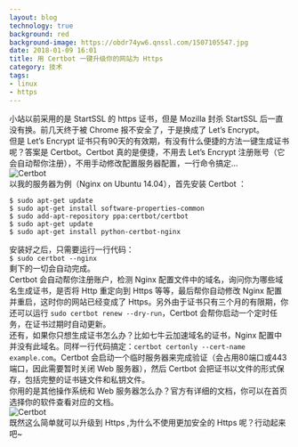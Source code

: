 ```yaml
---
layout: blog
technology: true
background: red
background-image: https://obdr74yw6.qnssl.com/1507105547.jpg
date: 2018-01-09 16:01
title: 用 Certbot 一键升级你的网站为 Https
category: 技术
tags:
- linux
- https
---
```


小站以前采用的是 StartSSL 的 https 证书，但是 Mozilla 封杀 StartSSL 后一直没有换。前几天终于被 Chrome 报不安全了，于是换成了 Let’s Encrypt。  
但是 Let’s Encrypt 证书只有90天的有效期，有没有什么便捷的方法一键生成证书呢？答案是 Certbot。Certbot 真的是便捷，不用去 Let’s Encrypt 注册账号（它会自动帮你注册），不用手动修改配置服务器配置，一行命令搞定...  
![Certbot](https://obdr74yw6.qnssl.com/image/UblUwKAdq6zA71XiYb0OcUithG7Mvce5kZrk3ngJ.png)  
以我的服务器为例（Nginx on Ubuntu 14.04），首先安装 Certbot ：  
```
$ sudo apt-get update
$ sudo apt-get install software-properties-common
$ sudo add-apt-repository ppa:certbot/certbot
$ sudo apt-get update
$ sudo apt-get install python-certbot-nginx 
```
安装好之后，只需要运行一行代码：  
`$ sudo certbot --nginx`  
剩下的一切会自动完成。  
Certbot 会自动帮你注册账户，检测 Nginx 配置文件中的域名，询问你为哪些域名生成证书，是否将 Http 重定向到 Https 等等，最后帮你自动修改 Nginx 配置并重启，这时你的网站已经变成了 Https。另外由于证书只有三个月的有限期，你还可以运行 `sudo certbot renew --dry-run`，Certbot 会帮你启动一个定时任务，在证书过期时自动更新。  
还有，如果你只想生成证书怎么办？比如七牛云加速域名的证书，Nginx 配置中并没有此域名。同样一行代码搞定：`certbot certonly --cert-name example.com`。Certbot 会启动一个临时服务器来完成验证（会占用80端口或443端口，因此需要暂时关闭 Web 服务器），然后 Certbot 会把证书以文件的形式保存，包括完整的证书链文件和私钥文件。  
你用的是其他操作系统和 Web 服务器怎么办？官方有详细的文档，你可以在首页选择你的软件查看对应的文档。  
![Certbot](https://obdr74yw6.qnssl.com/image/MF6FNVkhPLj09XNu2zSVNO9z71leg805LSRN3m0r.png)  
既然这么简单就可以升级到 Https ,为什么不使用更加安全的 Https 呢？行动起来吧~